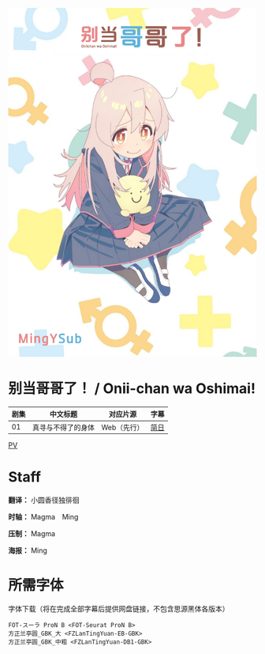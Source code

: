 ![海报](Poster.png)

# 别当哥哥了！ / Onii-chan wa Oshimai!
| 剧集 | 中文标题 | 对应片源 | 字幕 |
| ---- | -------- | -------- | ---- |
| 01 | 真寻与不得了的身体 | Web（先行） | [简日](https://raw.githubusercontent.com/MingYSub/SubArchive/main/Archive/Onii-chan%20wa%20Oshimai!/%5BMingY%26LavaAnimeSub%5D%20Onii-chan%20wa%20Oshimai!%20%5B01%5D%5BPre-Air%5D.CHS_JPN.ass) |

[PV](PV)

# Staff
**翻译：** 小圆香径独徘徊

**时轴：** Magma　Ming

**压制：** Magma

**海报：** Ming

# 所需字体
字体下载（将在完成全部字幕后提供网盘链接，不包含思源黑体各版本）

```
FOT-スーラ ProN B <FOT-Seurat ProN B>
方正兰亭圆_GBK_大 <FZLanTingYuan-EB-GBK>
方正兰亭圆_GBK_中粗 <FZLanTingYuan-DB1-GBK>
```